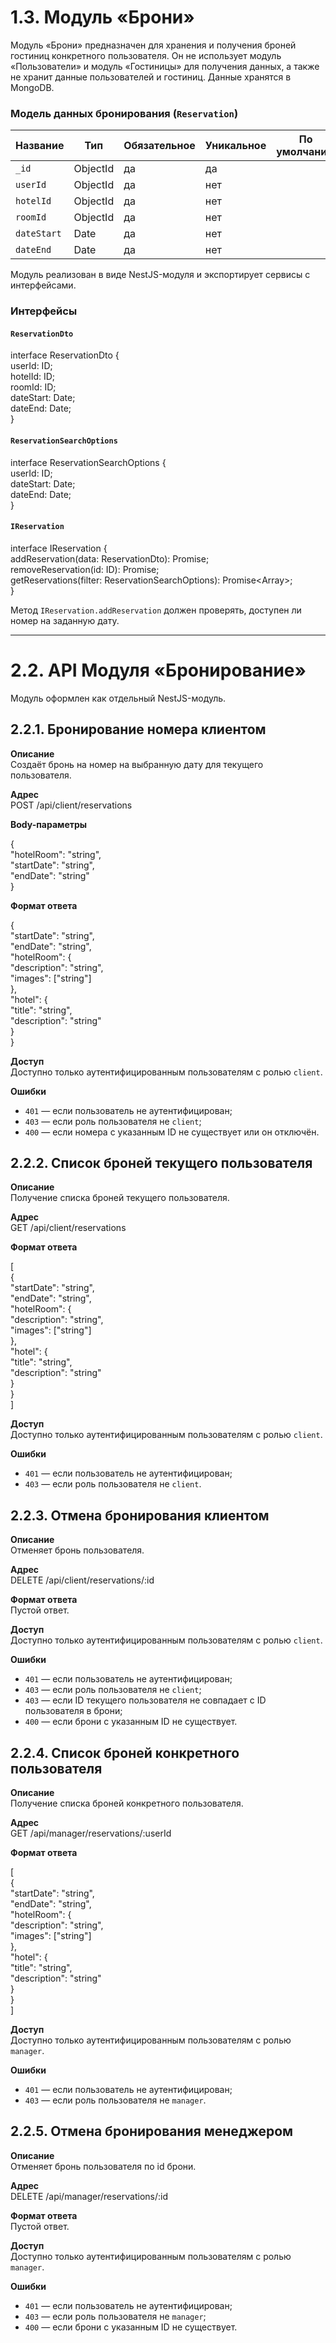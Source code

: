 # 1.3. Модуль «Брони»

Модуль «Брони» предназначен для хранения и получения броней гостиниц конкретного пользователя. Он не использует модуль «Пользователи» и модуль «Гостиницы» для получения данных, а также не хранит данные пользователей и гостиниц. Данные хранятся в MongoDB.

### Модель данных бронирования (`Reservation`)

| Название    | Тип      | Обязательное | Уникальное | По умолчанию |
| ----------- | -------- | ------------ | ---------- | ------------ |
| `_id`       | ObjectId | да           | да         |              |
| `userId`    | ObjectId | да           | нет        |              |
| `hotelId`   | ObjectId | да           | нет        |              |
| `roomId`    | ObjectId | да           | нет        |              |
| `dateStart` | Date     | да           | нет        |              |
| `dateEnd`   | Date     | да           | нет        |              |

Модуль реализован в виде NestJS-модуля и экспортирует сервисы с интерфейсами.

### Интерфейсы

#### `ReservationDto`

interface ReservationDto {  
 userId: ID;  
 hotelId: ID;  
 roomId: ID;  
 dateStart: Date;  
 dateEnd: Date;  
}

#### `ReservationSearchOptions`

interface ReservationSearchOptions {  
 userId: ID;  
 dateStart: Date;  
 dateEnd: Date;  
}

#### `IReservation`

interface IReservation {  
 addReservation(data: ReservationDto): Promise<Reservation>;  
 removeReservation(id: ID): Promise<void>;  
 getReservations(filter: ReservationSearchOptions): Promise<Array<Reservation>>;  
}

Метод `IReservation.addReservation` должен проверять, доступен ли номер на заданную дату.

---

# 2.2. API Модуля «Бронирование»

Модуль оформлен как отдельный NestJS-модуль.

## 2.2.1. Бронирование номера клиентом

**Описание**  
Создаёт бронь на номер на выбранную дату для текущего пользователя.

**Адрес**  
POST /api/client/reservations

**Body-параметры**

{  
 "hotelRoom": "string",  
 "startDate": "string",  
 "endDate": "string"  
}

**Формат ответа**

{  
 "startDate": "string",  
 "endDate": "string",  
 "hotelRoom": {  
 "description": "string",  
 "images": ["string"]  
 },  
 "hotel": {  
 "title": "string",  
 "description": "string"  
 }  
}

**Доступ**  
Доступно только аутентифицированным пользователям с ролью `client`.

**Ошибки**

- `401` — если пользователь не аутентифицирован;
- `403` — если роль пользователя не `client`;
- `400` — если номера с указанным ID не существует или он отключён.

## 2.2.2. Список броней текущего пользователя

**Описание**  
Получение списка броней текущего пользователя.

**Адрес**  
GET /api/client/reservations

**Формат ответа**

[  
 {  
 "startDate": "string",  
 "endDate": "string",  
 "hotelRoom": {  
 "description": "string",  
 "images": ["string"]  
 },  
 "hotel": {  
 "title": "string",  
 "description": "string"  
 }  
 }  
]

**Доступ**  
Доступно только аутентифицированным пользователям с ролью `client`.

**Ошибки**

- `401` — если пользователь не аутентифицирован;
- `403` — если роль пользователя не `client`.

## 2.2.3. Отмена бронирования клиентом

**Описание**  
Отменяет бронь пользователя.

**Адрес**  
DELETE /api/client/reservations/:id

**Формат ответа**  
Пустой ответ.

**Доступ**  
Доступно только аутентифицированным пользователям с ролью `client`.

**Ошибки**

- `401` — если пользователь не аутентифицирован;
- `403` — если роль пользователя не `client`;
- `403` — если ID текущего пользователя не совпадает с ID пользователя в брони;
- `400` — если брони с указанным ID не существует.

## 2.2.4. Список броней конкретного пользователя

**Описание**  
Получение списка броней конкретного пользователя.

**Адрес**  
GET /api/manager/reservations/:userId

**Формат ответа**

[  
 {  
 "startDate": "string",  
 "endDate": "string",  
 "hotelRoom": {  
 "description": "string",  
 "images": ["string"]  
 },  
 "hotel": {  
 "title": "string",  
 "description": "string"  
 }  
 }  
]

**Доступ**  
Доступно только аутентифицированным пользователям с ролью `manager`.

**Ошибки**

- `401` — если пользователь не аутентифицирован;
- `403` — если роль пользователя не `manager`.

## 2.2.5. Отмена бронирования менеджером

**Описание**  
Отменяет бронь пользователя по id брони.

**Адрес**  
DELETE /api/manager/reservations/:id

**Формат ответа**  
Пустой ответ.

**Доступ**  
Доступно только аутентифицированным пользователям с ролью `manager`.

**Ошибки**

- `401` — если пользователь не аутентифицирован;
- `403` — если роль пользователя не `manager`;
- `400` — если брони с указанным ID не существует.
